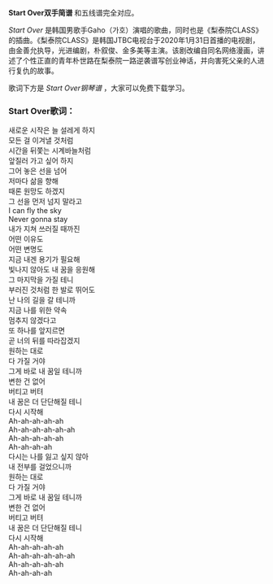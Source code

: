 

**Start Over双手简谱** 和五线谱完全对应。

_Start Over_
是韩国男歌手Gaho（가호）演唱的歌曲，同时也是《梨泰院CLASS》的插曲。《梨泰院CLASS》是韩国JTBC电视台于2020年1月31日首播的电视剧，由金善允执导，光进编剧，朴叙俊、金多美等主演。该剧改编自同名网络漫画，讲述了个性正直的青年朴世路在梨泰院一路逆袭谱写创业神话，并向害死父亲的人进行复仇的故事。

歌词下方是 _Start Over钢琴谱_ ，大家可以免费下载学习。

### Start Over歌词：

새로운 시작은 늘 설레게 하지  
모든 걸 이겨낼 것처럼  
시간을 뒤쫓는 시계바늘처럼  
앞질러 가고 싶어 하지  
그어 놓은 선을 넘어  
저마다 삶을 향해  
때론 원망도 하겠지  
그 선을 먼저 넘지 말라고  
I can fly the sky  
Never gonna stay  
내가 지쳐 쓰러질 때까진  
어떤 이유도  
어떤 변명도  
지금 내겐 용기가 필요해  
빛나지 않아도 내 꿈을 응원해  
그 마지막을 가질 테니  
부러진 것처럼 한 발로 뛰어도  
난 나의 길을 갈 테니까  
지금 나를 위한 약속  
멈추지 않겠다고  
또 하나를 앞지르면  
곧 너의 뒤를 따라잡겠지  
원하는 대로  
다 가질 거야  
그게 바로 내 꿈일 테니까  
변한 건 없어  
버티고 버텨  
내 꿈은 더 단단해질 테니  
다시 시작해  
Ah-ah-ah-ah-ah  
Ah-ah-ah-ah-ah-ah  
Ah-ah-ah-ah-ah  
Ah-ah-ah-ah  
다시는 나를 잃고 싶지 않아  
내 전부를 걸었으니까  
원하는 대로  
다 가질 거야  
그게 바로 내 꿈일 테니까  
변한 건 없어  
버티고 버텨  
내 꿈은 더 단단해질 테니  
다시 시작해  
Ah-ah-ah-ah-ah  
Ah-ah-ah-ah-ah-ah  
Ah-ah-ah-ah-ah  
Ah-ah-ah-ah

